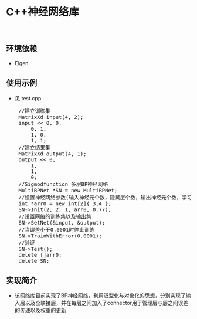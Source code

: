# C++神经网络库
<br/>

## 环境依赖
* Eigen<br/>

## 使用示例
* 见 test.cpp
<pre>
	//建立训练集
	MatrixXd input(4, 2);
	input << 0, 0,
		0, 1,
		1, 0,
		1, 1;
	//建立结果集
	MatrixXd output(4, 1);
	output << 0,
		1,
		1,
		0;
	//Sigmodfunction 多层BP神经网络
	MultiBPNet<SigmodFunction> *SN = new MultiBPNet<SigmodFunction>;
	//设置神经网络参数(输入神经元个数，隐藏层个数，输出神经元个数，学习速率)以及 隐藏层的神经元数
	int *arr0 = new int[2]{ 3,4 };
	SN->Init(2, 2, 1, arr0, 0.77);
	//设置网络的训练集以及输出集
	SN->SetNet(&input, &output);
	//当误差小于0.0001时停止训练
	SN->TrainWithError(0.0001);
	//验证
	SN->Test();
	delete []arr0;
	delete SN;
</pre>

## 实现简介
* 该网络库目前实现了BP神经网络，利用泛型化与对象化的思想，分别实现了输入层以及全联接层，并在每层之间加入了connector用于管理层与层之间误差的传递以及权重的更新